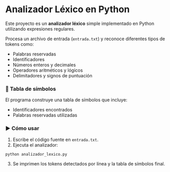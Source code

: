 # Analizador Léxico en Python

Este proyecto es un **analizador léxico** simple implementado en Python utilizando expresiones regulares. 

Procesa un archivo de entrada (`entrada.txt`) y reconoce diferentes tipos de tokens como:

- Palabras reservadas
- Identificadores
- Números enteros y decimales
- Operadores aritméticos y lógicos
- Delimitadores y signos de puntuación

### 📌 Tabla de símbolos

El programa construye una tabla de símbolos que incluye:

- Identificadores encontrados
- Palabras reservadas utilizadas

### ▶️ Cómo usar

1. Escribe el código fuente en `entrada.txt`.
2. Ejecuta el analizador:

```bash
python analizador_lexico.py
```

3. Se imprimen los tokens detectados por línea y la tabla de símbolos final.
